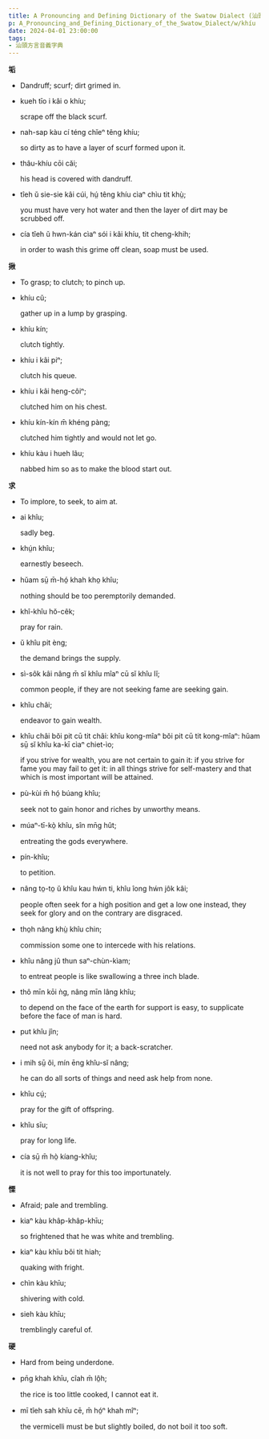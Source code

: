 ```yaml
---
title: A Pronouncing and Defining Dictionary of the Swatow Dialect (汕頭方言音義字典) / khíu
p: A_Pronouncing_and_Defining_Dictionary_of_the_Swatow_Dialect/w/khíu
date: 2024-04-01 23:00:00
tags: 
- 汕頭方言音義字典
---
```



**垢**
- Dandruff; scurf; dirt grimed in.

- kueh tīo i kâi o khíu;

  scrape off the black scurf.

- nah-sap kàu cí téng chĭeⁿ têng khíu;

  so dirty as to have a layer of scurf formed upon it.

- thâu-khíu cōi căi;

  his head is covered with dandruff.

- tîeh ŭ sie-sie kâi cúi, hṳ́ têng khíu cìaⁿ chìu tit khṳ̀;

  you must have very hot water and then the layer of dirt may be scrubbed off.

- cía tîeh ŭ hwn-kán cìaⁿ sói i kâi khíu, tit cheng-khih;

  in order to wash this grime off clean, soap must be used.

**揪**
- To grasp; to clutch; to pinch up.

- khíu cŭ;

  gather up in a lump by grasping.

- khíu kín;

  clutch tightly.

- khíu i kâi piⁿ;

  clutch his queue.

- khíu i kâi heng-côiⁿ;

  clutched him on his chest.

- khíu kín-kín m̄ khéng pàng;

  clutched him tightly and would not let go.

- khíu kàu i hueh lâu;

  nabbed him so as to make the blood start out.

**求**
- To implore, to seek, to aim at.

- ai khîu;

  sadly beg.

- khṳ́n khîu;

  earnestly beseech.

- hŭam sṳ̄ m̄-hó̤ khah kho̤ khîu;

  nothing should be too peremptorily demanded.

- khî-khîu hŏ-cêk;

  pray for rain.

- ŭ khîu pit èng;

  the demand brings the supply.

- sì-sôk kâi nâng m̄ sĭ khîu mîaⁿ cū sĭ khîu lĭ;

  common people, if they are not seeking fame are seeking gain.

- khîu châi;

  endeavor to gain wealth.

- khîu châi bŏi pit cū tit châi: khîu kong-mîaⁿ bŏi pit cū tit kong-mîaⁿ: hŭam sṳ̄ sĭ khîu ka-kī cìaⁿ chiet-ìo;

  if you strive for wealth, you are not certain to  gain it: if you strive for fame you may fail to get it: in all things  strive for self-mastery and that which is most important will be  attained.

- pù-kùi m̄ hó̤ búang khîu;

  seek not to gain honor and riches by unworthy means.

- múaⁿ-tī-kò̤ khîu, sîn mn̄g hût;

  entreating the gods everywhere.

- pín-khîu;

  to petition.

- nâng to̤-to̤ ŭ khîu kau hẃn ti, khîu îong hẃn jôk kâi;

  people often seek for a high position and get a low one instead, they seek for glory and on the contrary are disgraced.

- tho̤h nâng khṳ̀ khîu chin;

  commission some one to intercede with his relations.

- khîu nâng jû thun saⁿ-chùn-kìam;

  to entreat people is like swallowing a three inch blade.

- thô mīn kōi ǹg, nâng mīn lâng khîu;

  to depend on the face of the earth for support is easy, to supplicate before the face of man is hard.

- put khîu jîn;

  need not ask anybody for it; a back-scratcher.

- i mih sṳ̄ ŏi, mín ēng khîu-sĭ nâng;

  he can do all sorts of things and need ask help from none.

- khîu cṳ́;

  pray for the gift of offspring.

- khîu sīu;

  pray for long life.

- cía sṳ̄ m̄ hò̤ kíang-khîu;

  it is not well to pray for this too importunately.

**慄**
- Afraid; pale and trembling.

- kiaⁿ kàu khâp-khâp-khīu;

  so frightened that he was white and trembling.

- kiaⁿ kàu khīu bŏi tit hiah;

  quaking with fright.

- chìn kàu khīu;

  shivering with cold.

- sieh kàu khīu;

  tremblingly careful of.

**硬**
- Hard from being underdone.

- pn̄g khah khīu, cîah m̄ lô̤h;

  the rice is too little cooked, I cannot eat it.

- mī tîeh sah khīu cē, m̄ hó̤ⁿ khah mîⁿ;

  the vermicelli must be but slightly boiled, do not boil it too soft.
